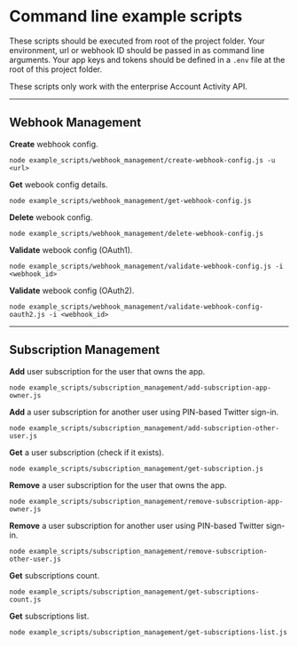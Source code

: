 # Command line example scripts
These scripts should be executed from root of the project folder. Your environment, url or webhook ID should be passed in as command line arguments. Your app keys and tokens should be defined in a `.env` file at the root of this project folder.

These scripts only work with the enterprise Account Activity API.

---

## Webhook Management

**Create** webhook config.

	node example_scripts/webhook_management/create-webhook-config.js -u <url>

**Get** webook config details.

	node example_scripts/webhook_management/get-webhook-config.js

**Delete** webook config.

	node example_scripts/webhook_management/delete-webhook-config.js

**Validate** webook config (OAuth1).

	node example_scripts/webhook_management/validate-webhook-config.js -i <webhook_id>

**Validate** webook config (OAuth2).

	node example_scripts/webhook_management/validate-webhook-config-oauth2.js -i <webhook_id>

---

## Subscription Management

**Add** user subscription for the user that owns the app.

	node example_scripts/subscription_management/add-subscription-app-owner.js


**Add** a user subscription for another user using PIN-based Twitter sign-in.

	node example_scripts/subscription_management/add-subscription-other-user.js

**Get** a user subscription (check if it exists).

	node example_scripts/subscription_management/get-subscription.js

**Remove** a user subscription for the user that owns the app.

	node example_scripts/subscription_management/remove-subscription-app-owner.js

**Remove** a user subscription for another user using PIN-based Twitter sign-in.

	node example_scripts/subscription_management/remove-subscription-other-user.js

**Get** subscriptions count.

	node example_scripts/subscription_management/get-subscriptions-count.js

**Get** subscriptions list.

	node example_scripts/subscription_management/get-subscriptions-list.js
